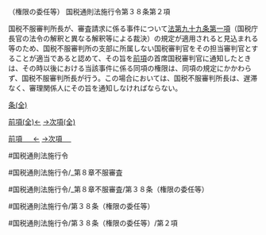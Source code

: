（権限の委任等）
国税通則法施行令第３８条第２項

国税不服審判所長が、審査請求に係る事件について[法第九十九条第一項](国税通則法＿＿＿＿＿第９９条第１項)（国税庁長官の法令の解釈と異なる解釈等による裁決）の規定が適用されると見込まれる等のため、国税不服審判所の支部に所属しない国税審判官をその担当審判官とすることが適当であると認めて、その旨を[前項](国税通則法施行＿令＿第３８条第１項)の首席国税審判官に通知したときは、その時以後における当該事件に係る同項の権限は、同項の規定にかかわらず、国税不服審判所長が行う。この場合においては、国税不服審判所長は、遅滞なく、審理関係人にその旨を通知しなければならない。

[条(全)](国税通則法施行＿令＿第３８条_.md)

[前項(全)←](国税通則法施行＿令＿第３８条第１項_.md)    [→次項(全)](国税通則法施行＿令＿第３８条第３項_.md)

[前項 　 ←](国税通則法施行＿令＿第３８条第１項.md)    [→次項 　 ](国税通則法施行＿令＿第３８条第３項.md)



#国税通則法施行令

#国税通則法施行令/_第８章不服審査

#国税通則法施行令/_第８章不服審査/第３８条（権限の委任等）

#国税通則法施行令/第３８条（権限の委任等）

#国税通則法施行令/第３８条（権限の委任等）/第２項

